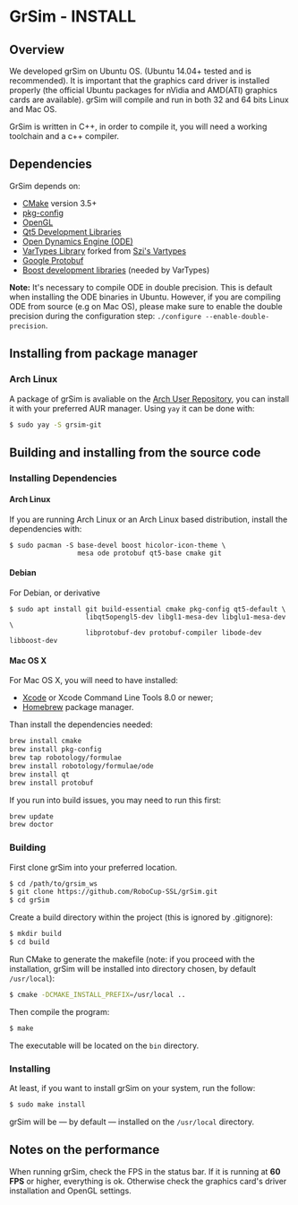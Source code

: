 # GrSim - INSTALL

## Overview

We developed grSim on Ubuntu OS. (Ubuntu 14.04+ tested and is recommended). It is  important that the graphics card driver is installed properly (the official Ubuntu packages for nVidia and AMD(ATI) graphics cards are available). grSim will compile and run in both 32 and 64 bits Linux and Mac OS.

GrSim is written in C++, in order to compile it, you will need a working toolchain and a c++ compiler.

## Dependencies

GrSim depends on:

- [CMake](https://cmake.org/) version 3.5+
- [pkg-config](https://www.freedesktop.org/wiki/Software/pkg-config/)
- [OpenGL](https://www.opengl.org)
- [Qt5 Development Libraries](https://www.qt.io)
- [Open Dynamics Engine (ODE)](http://www.ode.org)
- [VarTypes Library](https://github.com/jpfeltracco/vartypes) forked from [Szi's Vartypes](https://github.com/szi/vartypes)
- [Google Protobuf](https://github.com/google/protobuf)
- [Boost development libraries](http://www.boost.org/) (needed by VarTypes)

**Note:** It's necessary to compile ODE in double precision. This is default when installing the ODE binaries in Ubuntu. However, if you are compiling ODE from source (e.g on Mac OS), please make sure to enable the double precision during the configuration step: `./configure --enable-double-precision`.



## Installing from package manager
### Arch Linux

A package of grSim is avaliable on the [Arch User Repository](https://aur.archlinux.org/packages/grsim-git/), you can install it with your preferred AUR manager. Using `yay` it can be done with:
```bash
$ sudo yay -S grsim-git
```

## Building and installing from the source code

### Installing Dependencies

#### Arch Linux

If you are running Arch Linux or an Arch Linux based distribution, install the dependencies with:
```
$ sudo pacman -S base-devel boost hicolor-icon-theme \
                 mesa ode protobuf qt5-base cmake git
```

#### Debian

For Debian, or derivative
```
$ sudo apt install git build-essential cmake pkg-config qt5-default \
                   libqt5opengl5-dev libgl1-mesa-dev libglu1-mesa-dev \
                   libprotobuf-dev protobuf-compiler libode-dev libboost-dev
```

#### Mac OS X

For Mac OS X, you will need to have installed:

- [Xcode](https://developer.apple.com/xcode/) or Xcode Command Line Tools 8.0 or newer;
- [Homebrew](http://brew.sh/) package manager.

Than install the dependencies needed:

```bash
brew install cmake
brew install pkg-config
brew tap robotology/formulae         
brew install robotology/formulae/ode
brew install qt
brew install protobuf
```

If you run into build issues, you may need to run this first:

```bash
brew update
brew doctor
```

### Building

First clone grSim into your preferred location.

```bash
$ cd /path/to/grsim_ws
$ git clone https://github.com/RoboCup-SSL/grSim.git
$ cd grSim
```

Create a build directory within the project (this is ignored by .gitignore):

```bash
$ mkdir build
$ cd build
```

Run CMake to generate the makefile (note: if you proceed with the installation, grSim will be installed into directory chosen, by default `/usr/local`):

```bash
$ cmake -DCMAKE_INSTALL_PREFIX=/usr/local ..
```

Then compile the program:

```bash
$ make
```

The executable will be located on the `bin` directory.

### Installing

At least, if you want to install grSim on your system, run the follow:

```bash
$ sudo make install
```

grSim will be — by default — installed on the `/usr/local` directory.


## Notes on the performance

When running grSim, check the FPS in the status bar. If it is running at **60 FPS** or higher, everything is ok. Otherwise check the graphics card's driver installation and OpenGL settings.
